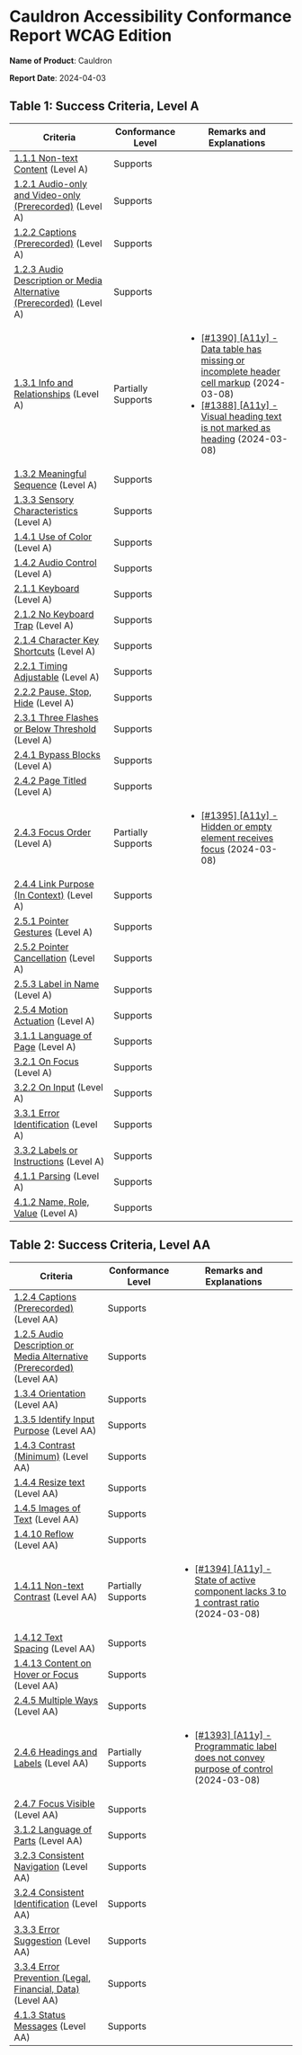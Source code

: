 # Cauldron Accessibility Conformance Report WCAG Edition

**Name of Product**: Cauldron

**Report Date**: 2024-04-03

## Table 1: Success Criteria, Level A

| Criteria                                                                                                                    | Conformance Level  | Remarks and Explanations                                                                                                                                                                                                                                                                                |
| --------------------------------------------------------------------------------------------------------------------------- | ------------------ | ------------------------------------------------------------------------------------------------------------------------------------------------------------------------------------------------------------------------------------------------------------------------------------------------------- |
| [1.1.1 Non-text Content](http://www.w3.org/TR/WCAG20/#text-equiv-all) (Level A)                                             | Supports           |                                                                                                                                                                                                                                                                                                         |
| [1.2.1 Audio-only and Video-only (Prerecorded)](http://www.w3.org/TR/WCAG20/#media-equiv-av-only-alt) (Level A)             | Supports           |                                                                                                                                                                                                                                                                                                         |
| [1.2.2 Captions (Prerecorded)](http://www.w3.org/TR/WCAG20/#media-equiv-captions) (Level A)                                 | Supports           |                                                                                                                                                                                                                                                                                                         |
| [1.2.3 Audio Description or Media Alternative (Prerecorded)](http://www.w3.org/TR/WCAG20/#media-equiv-audio-desc) (Level A) | Supports           |                                                                                                                                                                                                                                                                                                         |
| [1.3.1 Info and Relationships](http://www.w3.org/TR/WCAG20/#content-structure-separation-programmatic) (Level A)            | Partially Supports | <ul> <li>[[#1390] [A11y] - Data table has missing or incomplete header cell markup](https://github.com/dequelabs/cauldron/issues/1390) (2024-03-08)</li> <li>[[#1388] [A11y] - Visual heading text is not marked as heading](https://github.com/dequelabs/cauldron/issues/1388) (2024-03-08)</li> </ul> |
| [1.3.2 Meaningful Sequence](http://www.w3.org/TR/WCAG20/#content-structure-separation-sequence) (Level A)                   | Supports           |                                                                                                                                                                                                                                                                                                         |
| [1.3.3 Sensory Characteristics](http://www.w3.org/TR/WCAG20/#content-structure-separation-understanding) (Level A)          | Supports           |                                                                                                                                                                                                                                                                                                         |
| [1.4.1 Use of Color](http://www.w3.org/TR/WCAG20/#visual-audio-contrast-without-color) (Level A)                            | Supports           |                                                                                                                                                                                                                                                                                                         |
| [1.4.2 Audio Control](http://www.w3.org/TR/WCAG20/#visual-audio-contrast-dis-audio) (Level A)                               | Supports           |                                                                                                                                                                                                                                                                                                         |
| [2.1.1 Keyboard](http://www.w3.org/TR/WCAG20/#keyboard-operation-keyboard-operable) (Level A)                               | Supports           |                                                                                                                                                                                                                                                                                                         |
| [2.1.2 No Keyboard Trap](http://www.w3.org/TR/WCAG20/#keyboard-operation-trapping) (Level A)                                | Supports           |                                                                                                                                                                                                                                                                                                         |
| [2.1.4 Character Key Shortcuts](http://www.w3.org/TR/WCAG20/#keyboard-operation-keyboard-operable) (Level A)                | Supports           |                                                                                                                                                                                                                                                                                                         |
| [2.2.1 Timing Adjustable](http://www.w3.org/TR/WCAG20/#time-limits-required-behaviors) (Level A)                            | Supports           |                                                                                                                                                                                                                                                                                                         |
| [2.2.2 Pause, Stop, Hide](http://www.w3.org/TR/WCAG20/#time-limits-pause) (Level A)                                         | Supports           |                                                                                                                                                                                                                                                                                                         |
| [2.3.1 Three Flashes or Below Threshold](http://www.w3.org/TR/WCAG20/#seizure-does-not-violate) (Level A)                   | Supports           |                                                                                                                                                                                                                                                                                                         |
| [2.4.1 Bypass Blocks](http://www.w3.org/TR/WCAG20/#navigation-mechanisms-skip) (Level A)                                    | Supports           |                                                                                                                                                                                                                                                                                                         |
| [2.4.2 Page Titled](http://www.w3.org/TR/WCAG20/#navigation-mechanisms-title) (Level A)                                     | Supports           |                                                                                                                                                                                                                                                                                                         |
| [2.4.3 Focus Order](http://www.w3.org/TR/WCAG20/#navigation-mechanisms-focus-order) (Level A)                               | Partially Supports | <ul> <li>[[#1395] [A11y] - Hidden or empty element receives focus](https://github.com/dequelabs/cauldron/issues/1395) (2024-03-08)</li> </ul>                                                                                                                                                           |
| [2.4.4 Link Purpose (In Context)](http://www.w3.org/TR/WCAG20/#navigation-mechanisms-refs) (Level A)                        | Supports           |                                                                                                                                                                                                                                                                                                         |
| [2.5.1 Pointer Gestures](http://www.w3.org/TR/WCAG20/#navigation-mechanisms-mult-loc) (Level A)                             | Supports           |                                                                                                                                                                                                                                                                                                         |
| [2.5.2 Pointer Cancellation](http://www.w3.org/TR/WCAG20/#navigation-mechanisms-mult-loc) (Level A)                         | Supports           |                                                                                                                                                                                                                                                                                                         |
| [2.5.3 Label in Name](http://www.w3.org/TR/WCAG20/#navigation-mechanisms-descriptive) (Level A)                             | Supports           |                                                                                                                                                                                                                                                                                                         |
| [2.5.4 Motion Actuation](http://www.w3.org/TR/WCAG20/#navigation-mechanisms-motion-actuation) (Level A)                     | Supports           |                                                                                                                                                                                                                                                                                                         |
| [3.1.1 Language of Page](http://www.w3.org/TR/WCAG20/#meaning-doc-lang-id) (Level A)                                        | Supports           |                                                                                                                                                                                                                                                                                                         |
| [3.2.1 On Focus](http://www.w3.org/TR/WCAG20/#consistent-behavior-receive-focus) (Level A)                                  | Supports           |                                                                                                                                                                                                                                                                                                         |
| [3.2.2 On Input](http://www.w3.org/TR/WCAG20/#consistent-behavior-unpredictable-change) (Level A)                           | Supports           |                                                                                                                                                                                                                                                                                                         |
| [3.3.1 Error Identification](http://www.w3.org/TR/WCAG20/#minimize-error-identified) (Level A)                              | Supports           |                                                                                                                                                                                                                                                                                                         |
| [3.3.2 Labels or Instructions](http://www.w3.org/TR/WCAG20/#minimize-error-cues) (Level A)                                  | Supports           |                                                                                                                                                                                                                                                                                                         |
| [4.1.1 Parsing](http://www.w3.org/TR/WCAG20/#ensure-compat-parses) (Level A)                                                | Supports           |                                                                                                                                                                                                                                                                                                         |
| [4.1.2 Name, Role, Value](http://www.w3.org/TR/WCAG20/#ensure-compat-rsv) (Level A)                                         | Supports           |                                                                                                                                                                                                                                                                                                         |

## Table 2: Success Criteria, Level AA

| Criteria                                                                                                                     | Conformance Level  | Remarks and Explanations                                                                                                                                     |
| ---------------------------------------------------------------------------------------------------------------------------- | ------------------ | ------------------------------------------------------------------------------------------------------------------------------------------------------------ |
| [1.2.4 Captions (Prerecorded)](http://www.w3.org/TR/WCAG20/#media-equiv-captions) (Level AA)                                 | Supports           |                                                                                                                                                              |
| [1.2.5 Audio Description or Media Alternative (Prerecorded)](http://www.w3.org/TR/WCAG20/#media-equiv-audio-desc) (Level AA) | Supports           |                                                                                                                                                              |
| [1.3.4 Orientation](http://www.w3.org/TR/WCAG20/#visual-audio-contrast-orientation) (Level AA)                               | Supports           |                                                                                                                                                              |
| [1.3.5 Identify Input Purpose](http://www.w3.org/TR/WCAG20/#input-purposes) (Level AA)                                       | Supports           |                                                                                                                                                              |
| [1.4.3 Contrast (Minimum)](http://www.w3.org/TR/WCAG20/#visual-audio-contrast-contrast) (Level AA)                           | Supports           |                                                                                                                                                              |
| [1.4.4 Resize text](http://www.w3.org/TR/WCAG20/#visual-audio-contrast-scale) (Level AA)                                     | Supports           |                                                                                                                                                              |
| [1.4.5 Images of Text](http://www.w3.org/TR/WCAG20/#visual-audio-contrast-text-presentation) (Level AA)                      | Supports           |                                                                                                                                                              |
| [1.4.10 Reflow](http://www.w3.org/TR/WCAG20/#visual-audio-contrast-scale) (Level AA)                                         | Supports           |                                                                                                                                                              |
| [1.4.11 Non-text Contrast](http://www.w3.org/TR/WCAG20/#visual-audio-contrast-contrast) (Level AA)                           | Partially Supports | <ul> <li>[[#1394] [A11y] - State of active component lacks 3 to 1 contrast ratio](https://github.com/dequelabs/cauldron/issues/1394) (2024-03-08)</li> </ul> |
| [1.4.12 Text Spacing](http://www.w3.org/TR/WCAG20/#visual-audio-contrast-spacing) (Level AA)                                 | Supports           |                                                                                                                                                              |
| [1.4.13 Content on Hover or Focus](http://www.w3.org/TR/WCAG20/#visual-audio-contrast-dis-audio) (Level AA)                  | Supports           |                                                                                                                                                              |
| [2.4.5 Multiple Ways](http://www.w3.org/TR/WCAG20/#navigation-mechanisms-mult-loc) (Level AA)                                | Supports           |                                                                                                                                                              |
| [2.4.6 Headings and Labels](http://www.w3.org/TR/WCAG20/#navigation-mechanisms-descriptive) (Level AA)                       | Partially Supports | <ul> <li>[[#1393] [A11y] - Programmatic label does not convey purpose of control](https://github.com/dequelabs/cauldron/issues/1393) (2024-03-08)</li> </ul> |
| [2.4.7 Focus Visible](http://www.w3.org/TR/WCAG20/#navigation-mechanisms-focus-visible) (Level AA)                           | Supports           |                                                                                                                                                              |
| [3.1.2 Language of Parts](http://www.w3.org/TR/WCAG20/#meaning-doc-lang-id) (Level AA)                                       | Supports           |                                                                                                                                                              |
| [3.2.3 Consistent Navigation](http://www.w3.org/TR/WCAG20/#consistent-behavior-consistent-locations) (Level AA)              | Supports           |                                                                                                                                                              |
| [3.2.4 Consistent Identification](http://www.w3.org/TR/WCAG20/#consistent-behavior-consistent-functionality) (Level AA)      | Supports           |                                                                                                                                                              |
| [3.3.3 Error Suggestion](http://www.w3.org/TR/WCAG20/#minimize-error-suggestions) (Level AA)                                 | Supports           |                                                                                                                                                              |
| [3.3.4 Error Prevention (Legal, Financial, Data)](http://www.w3.org/TR/WCAG20/#minimize-error-reversible) (Level AA)         | Supports           |                                                                                                                                                              |
| [4.1.3 Status Messages](http://www.w3.org/TR/WCAG20/#ensure-compat-rsv) (Level AA)                                           | Supports           |                                                                                                                                                              |
